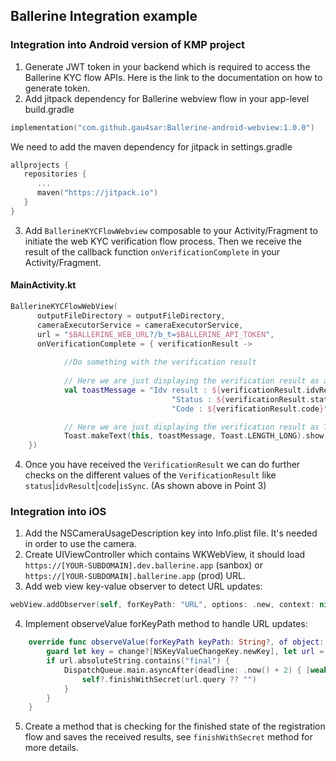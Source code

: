 ## Ballerine Integration example

### Integration into Android version of KMP project

1. Generate JWT token in your backend which is required to access the Ballerine KYC flow APIs. Here is the link to the documentation on how to generate token.
2. Add jitpack dependency for Ballerine webview flow in your app-level build.gradle
```kt
implementation("com.github.gau4sar:Ballerine-android-webview:1.0.0")
```
   We need to add the maven dependency for jitpack in settings.gradle
```kt
allprojects {
   repositories {
      ... 
      maven("https://jitpack.io")
   }
}
```
3. Add `BallerineKYCFlowWebview` composable to your Activity/Fragment to initiate the web KYC verification flow process.
   Then we receive the result of the callback function `onVerificationComplete` in your Activity/Fragment.
#### MainActivity.kt
```kt
BallerineKYCFlowWebView(
      outputFileDirectory = outputFileDirectory,
      cameraExecutorService = cameraExecutorService,
      url = "$BALLERINE_WEB_URL?/b_t=$BALLERINE_API_TOKEN",
      onVerificationComplete = { verificationResult ->
            
            //Do something with the verification result        
            
            // Here we are just displaying the verification result as a Toast message
            val toastMessage = "Idv result : ${verificationResult.idvResult} \n" +
                                    "Status : ${verificationResult.status} \n" +
                                    "Code : ${verificationResult.code}"

            // Here we are just displaying the verification result as Text on the screen
            Toast.makeText(this, toastMessage, Toast.LENGTH_LONG).show() 
    })
```
4. Once you have received the `VerificationResult` we can do further checks on the different values of the `VerificationResult` like `status`|`idvResult`|`code`|`isSync`.
   (As shown above in Point 3)




### Integration into iOS

1. Add the NSCameraUsageDescription key into Info.plist file. It's needed in order to use the camera.
2. Create UIViewController which contains WKWebView, it should load `https://[YOUR-SUBDOMAIN].dev.ballerine.app` (sanbox) or `https://[YOUR-SUBDOMAIN].ballerine.app` (prod) URL.
3. Add web view key-value observer to detect URL updates:
```swift
webView.addObserver(self, forKeyPath: "URL", options: .new, context: nil)
```
4. Implement observeValue forKeyPath method to handle URL updates:
```swift
    override func observeValue(forKeyPath keyPath: String?, of object: Any?, change: [NSKeyValueChangeKey : Any]?, context: UnsafeMutableRawPointer?) {
        guard let key = change?[NSKeyValueChangeKey.newKey], let url = (key as? NSURL)?.absoluteString else { return }
        if url.absoluteString.contains("final") {
            DispatchQueue.main.asyncAfter(deadline: .now() + 2) { [weak self] in
                self?.finishWithSecret(url.query ?? "")
            }
        }
    }
```
5. Create a method that is checking for the finished state of the registration flow and saves the received results, see `finishWithSecret` method for more details.